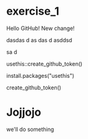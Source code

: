 # exercise_1

Hello GitHub! New change!

dasdas
d
as
das
d
asddsd



sa
d

usethis::create_github_token()

install.packages("usethis")

create_github_token()

# Jojjojo

we'll do something 


